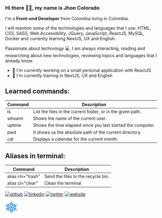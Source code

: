 ### Hi there 👋🏽, my name is Jhon Colorado
I'm a **Front-end Developer** from Colombia living in Colombia.

I will mention some of the technologies and languages that I use: HTML, CSS, SASS, Web Accessibility, JQuery, JavaScript, ReactJS, MySQL, Docker and currently learning NextJS, UX and English.

Passionate about technology 💻, I am always interacting, reading and researching about new technologies, reviewing topics and languages that I already know.

- 🔭 I'm currently working on a small personal application with ReactJS
- 🌱 I'm currently training in NextJS, UX and English


## Learned commands:

| Command | Description | 
|----------|----------|
| ls   | List the files in the current folder, or in the given path.  |
| whoami    | Shows the name of the current user.   |
| uptime   | Shows the time elapsed since you last started the computer.   |
| pwd   | It shows us the absolute path of the current directory.   |
| cal   | Displays a calendar for the current month.  |


## Aliases in terminal:

| Command | Description | 
|----------|----------|
| alias rm="trash"   | Send the files to the recycle bin.  |
| alias cl="clear"  | Clean the terminal   |



[<img src='https://cdn.jsdelivr.net/npm/simple-icons@3.0.1/icons/github.svg' alt='github' height='40'>](https://github.com/jcolorado19)  [<img src='https://cdn.jsdelivr.net/npm/simple-icons@3.0.1/icons/linkedin.svg' alt='linkedin' height='40'>](https://www.linkedin.com/in/jhoncarloscolorado/)  [<img src='https://cdn.jsdelivr.net/npm/simple-icons@3.0.1/icons/twitter.svg' alt='twitter' height='40'>](https://twitter.com/jhoncolorado07)  [<img src='https://cdn.jsdelivr.net/npm/simple-icons@3.0.1/icons/icloud.svg' alt='website' height='40'>](https://jhoncolorado.com/)  

<a href='https://archiveprogram.github.com/'><img src='https://raw.githubusercontent.com/acervenky/animated-github-badges/master/assets/acbadge.gif' width='40' height='40'></a> 

